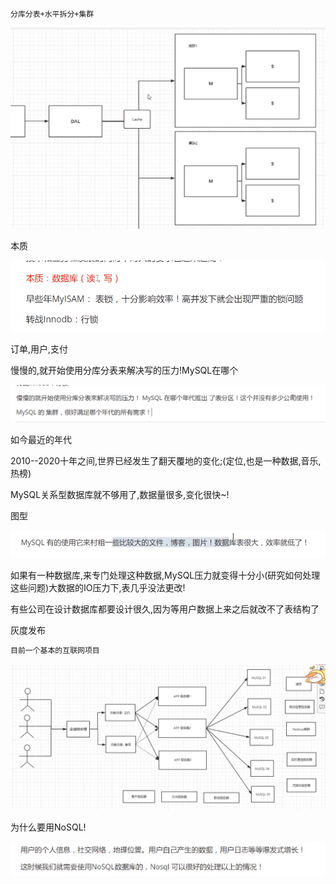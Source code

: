 ```
分库分表+水平拆分+集群
```



![1597133153593](03_%E5%BD%93%E4%BB%8A%E4%BC%81%E4%B8%9A%E6%9E%B6%E6%9E%84%E5%88%86%E6%9E%90.assets/1597133153593.png)

本质

![1597133290764](03_%E5%BD%93%E4%BB%8A%E4%BC%81%E4%B8%9A%E6%9E%B6%E6%9E%84%E5%88%86%E6%9E%90.assets/1597133290764.png)

订单,用户,支付

慢慢的,就开始使用分库分表来解决写的压力!MySQL在哪个

![1597133380754](03_%E5%BD%93%E4%BB%8A%E4%BC%81%E4%B8%9A%E6%9E%B6%E6%9E%84%E5%88%86%E6%9E%90.assets/1597133380754.png)

如今最近的年代

2010--2020十年之间,世界已经发生了翻天覆地的变化;(定位,也是一种数据,音乐,热榜)

MySQL关系型数据库就不够用了,数据量很多,变化很快~!

图型

![1597133719992](03_%E5%BD%93%E4%BB%8A%E4%BC%81%E4%B8%9A%E6%9E%B6%E6%9E%84%E5%88%86%E6%9E%90.assets/1597133719992.png)



如果有一种数据库,来专门处理这种数据,MySQL压力就变得十分小(研究如何处理这些问题)大数据的IO压力下,表几乎没法更改!

有些公司在设计数据库都要设计很久,因为等用户数据上来之后就改不了表结构了

灰度发布

```java
目前一个基本的互联网项目
```

![1597134044706](03_%E5%BD%93%E4%BB%8A%E4%BC%81%E4%B8%9A%E6%9E%B6%E6%9E%84%E5%88%86%E6%9E%90.assets/1597134044706.png)

为什么要用NoSQL!

![1597134591915](03_%E5%BD%93%E4%BB%8A%E4%BC%81%E4%B8%9A%E6%9E%B6%E6%9E%84%E5%88%86%E6%9E%90.assets/1597134591915.png)



